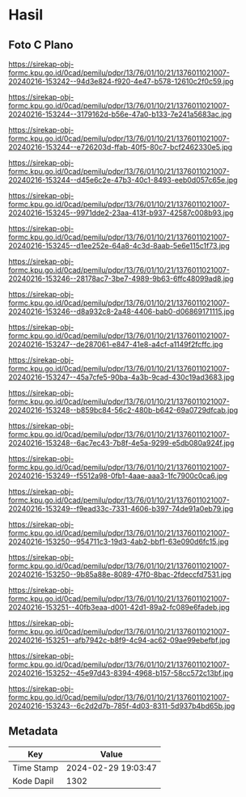 # Hasil

## Foto C Plano

https://sirekap-obj-formc.kpu.go.id/0cad/pemilu/pdpr/13/76/01/10/21/1376011021007-20240216-153242--94d3e824-f920-4e47-b578-12610c2f0c59.jpg

https://sirekap-obj-formc.kpu.go.id/0cad/pemilu/pdpr/13/76/01/10/21/1376011021007-20240216-153244--3179162d-b56e-47a0-b133-7e241a5683ac.jpg

https://sirekap-obj-formc.kpu.go.id/0cad/pemilu/pdpr/13/76/01/10/21/1376011021007-20240216-153244--e726203d-ffab-40f5-80c7-bcf2462330e5.jpg

https://sirekap-obj-formc.kpu.go.id/0cad/pemilu/pdpr/13/76/01/10/21/1376011021007-20240216-153244--d45e6c2e-47b3-40c1-8493-eeb0d057c65e.jpg

https://sirekap-obj-formc.kpu.go.id/0cad/pemilu/pdpr/13/76/01/10/21/1376011021007-20240216-153245--9971dde2-23aa-413f-b937-42587c008b93.jpg

https://sirekap-obj-formc.kpu.go.id/0cad/pemilu/pdpr/13/76/01/10/21/1376011021007-20240216-153245--d1ee252e-64a8-4c3d-8aab-5e6e115c1f73.jpg

https://sirekap-obj-formc.kpu.go.id/0cad/pemilu/pdpr/13/76/01/10/21/1376011021007-20240216-153246--28178ac7-3be7-4989-9b63-6ffc48099ad8.jpg

https://sirekap-obj-formc.kpu.go.id/0cad/pemilu/pdpr/13/76/01/10/21/1376011021007-20240216-153246--d8a932c8-2a48-4406-bab0-d06869171115.jpg

https://sirekap-obj-formc.kpu.go.id/0cad/pemilu/pdpr/13/76/01/10/21/1376011021007-20240216-153247--de287061-e847-41e8-a4cf-a1149f2fcffc.jpg

https://sirekap-obj-formc.kpu.go.id/0cad/pemilu/pdpr/13/76/01/10/21/1376011021007-20240216-153247--45a7cfe5-90ba-4a3b-9cad-430c19ad3683.jpg

https://sirekap-obj-formc.kpu.go.id/0cad/pemilu/pdpr/13/76/01/10/21/1376011021007-20240216-153248--b859bc84-56c2-480b-b642-69a0729dfcab.jpg

https://sirekap-obj-formc.kpu.go.id/0cad/pemilu/pdpr/13/76/01/10/21/1376011021007-20240216-153248--6ac7ec43-7b8f-4e5a-9299-e5db080a924f.jpg

https://sirekap-obj-formc.kpu.go.id/0cad/pemilu/pdpr/13/76/01/10/21/1376011021007-20240216-153249--f5512a98-0fb1-4aae-aaa3-1fc7900c0ca6.jpg

https://sirekap-obj-formc.kpu.go.id/0cad/pemilu/pdpr/13/76/01/10/21/1376011021007-20240216-153249--f9ead33c-7331-4606-b397-74de91a0eb79.jpg

https://sirekap-obj-formc.kpu.go.id/0cad/pemilu/pdpr/13/76/01/10/21/1376011021007-20240216-153250--954711c3-19d3-4ab2-bbf1-63e090d6fc15.jpg

https://sirekap-obj-formc.kpu.go.id/0cad/pemilu/pdpr/13/76/01/10/21/1376011021007-20240216-153250--9b85a88e-8089-47f0-8bac-2fdeccfd7531.jpg

https://sirekap-obj-formc.kpu.go.id/0cad/pemilu/pdpr/13/76/01/10/21/1376011021007-20240216-153251--40fb3eaa-d001-42d1-89a2-fc089e6fadeb.jpg

https://sirekap-obj-formc.kpu.go.id/0cad/pemilu/pdpr/13/76/01/10/21/1376011021007-20240216-153251--afb7942c-b8f9-4c94-ac62-09ae99ebefbf.jpg

https://sirekap-obj-formc.kpu.go.id/0cad/pemilu/pdpr/13/76/01/10/21/1376011021007-20240216-153252--45e97d43-8394-4968-b157-58cc572c13bf.jpg

https://sirekap-obj-formc.kpu.go.id/0cad/pemilu/pdpr/13/76/01/10/21/1376011021007-20240216-153243--6c2d2d7b-785f-4d03-8311-5d937b4bd65b.jpg


## Metadata

| Key        | Value               |
| ---------- | ------------------- |
| Time Stamp | 2024-02-29 19:03:47 |
| Kode Dapil | 1302                |



